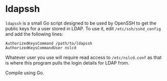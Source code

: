 # ldapssh

`ldapssh` is a small Go script designed to be used by OpenSSH to get the public keys for a user stored in LDAP.
To use it, edit `/etc/ssh/sshd_config` and add the following lines:

```
AuthorizedKeysCommand /path/to/ldapssh
AuthorizedKeysCommandUser nslcd
```

Whatever user you use will require read access to `/etc/nslcd.conf` as that is where this program pulls the login
details for LDAP from.

Compile using Go.
